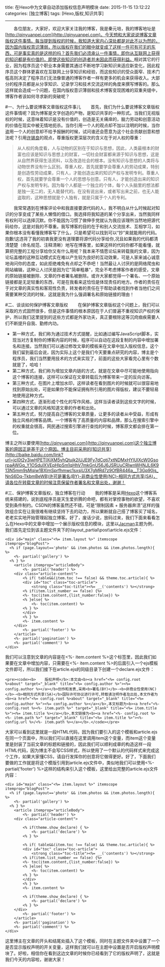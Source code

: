 title: 在Hexo中为文章自动添加版权信息声明模块
date: 2015-11-15 13:12:22
categories:	[独立博客]
tags: [Hexo,版权,知识共享]

---
&emsp;&emsp;各位朋友，大家好，欢迎大家关注我的博客，我是秦元培，我的博客地址是[http://qinyuanpei.com](http://qinyuanpei.com)。今天想和大家说说博客文章版权这件事情。每当提到版权的时候，我知道大家内心深处都是对此不以为然的，因为国内版权意识薄弱，所以版权在我们的眼中就变成了这样一件可有可无的东西，可是事实真的是这样的吗？首先我们必须承认一件事情，即你从互联网上获得的知识都是有价值的，即使这些知识的创造者并未因此而获得利益。<!--more-->相对其它的行业，因为程序员这个职业本身需要其通过不断地学习新知识来适应新变化，因此程序员这个群体更喜欢在互联网上分享知识和经验，而这些知识的受众面窄、技术门槛高则决定了程序员们无法像普通的博客作者一样有更多的机会来获得收入。大部分的程序员都是从分享知识、记录学习和技术交流这样的角度来撰写博客的。那么这样就会造成一个问题，在国内版权意识薄弱和技术博客变现困难的双重夹缝中，博客作者该如何寻求新的突破呢？

#一、为什么要说博客文章版权这件事儿
&emsp;&emsp;首先，我们为什么要说博客文章版权这件事情呢？因为博客是文字创造的产物，是知识共享的一种形式。当我们无视版权的时候，这意味着知识是没有价值的，创造是无关痛痒的，脑力劳动和创意活动的价值在现实中被无情地扼杀。当你引用一个人的观点却不加以注明的时候，当你盗用一个人的创意却不给予报酬的时候，试问谁还会愿意为这个社会贡献创意和想法呢？引用[许锡良](http://blog.caijing.com.cn/expert_article-151317-41037.shtml)的观点，尊重版权更深层次的含义在于对人权的尊重：

>从人权的角度看，人与动物的区别在于知识与思想，因此，人类最根本的财富也应该是知识与思想上的财富，一切社会财富都来源于知识与思想，这是从自然界获得生活资料，以及改造社会的根本。没有知识与思想的人类将与动物世界没有什么区别。尊重人权，首先就要学会尊重人的劳动成果，特别是创造性劳动成果，只有人，才能创造出来的知识产权与发明专利。尊重人权，首先就要学会尊重一个人的思想与创意。只有人，才能创造出来的知识产权与发明专利。因为每个人都是一个独立的个体，每个人头脑里的想法都是独一无二的，无人能替代的。在没有说出来，或者写出来之前，也无人能盗取的，这种思想就是个人独有，就是只属于个人的专利。 

&emsp;&emsp;我常常遇到在博客评论中和我直接要源代码的人，我不明白从什么时候起对知识的分享变成了某些人懒惰的借口。我选择将我知道的某个分享出来，当然我同样有权利可以选择沉默。你不能因为习惯了做伸手党就认为我应该理所当然地把源代码给你，这是对我的不尊重。我写博客的目的在于和别人交流技术、互相学习，如果你根本没有看懂我博客写了什么，只是希望可以找到可以“抄”来就能用的代码。抱歉!这违背了我的初衷我更没有道理要将源代码分享给你,况且如果我的代码都清清楚楚（命名规范、注释清晰）地写在博客里，如果这样的代码你都不能看懂，就算把完整的工程分享给你又有什么用呢？我本来不情愿论坛来转载我的文章，因为论坛盖楼的这种互动模式实在难以产生较为良好的互动效果，可是人家来诚心诚意地询问你的态度，如此拒绝难免有点却之不恭吧！当然最让人讨厌的是网络爬虫和网站编辑，这种让人讨厌是因为它"简单粗暴"，完全不考虑博客作者的感受，文章的原始链接被删除、文章的作者署名被删除。或许大家都觉得一个署名、一个原始链接都是无足轻重的东西，可是在我看来这恰恰是体现责任的地方。作者的责任在于对文章的真实性和客观性负责，转发者的责任在于帮助读者找到作者当他们之间需要某种交流的时候，这就是我为什么强调署名和原始链接的理由！

#二、谈谈如何保护博客文章版权
&emsp;&emsp;在保护博客文章版权这个问题上，我们可以采取的方式固然很多，但是这件事情的根本原因在于人们普遍不重视知识产权的保护，所以我们这里提到的这些方式都是外家功夫，真正要根除这等沉疴痼疾需要人们不断提升自我、勤修内功。
* 第一种方式，我们称为通过技术方式提醒，比如通过编写JavaScript脚本，实现当对方复制你的博客内容的时候，程序可以自动在这段复制的内容中增加署名和连接。当然我们可以通过修改文章的模板来在文章中加入版权信息，这个我们留到最后会说，因为实际上这个是我们今天要重点研究的内容，博主是个程序员，我们当然要用技术的方式来实现了，前面的这些大家看完心里有个数就是了，哈哈！
* 第二种方式，我们称为增加文章内链的方式，就是在文章中尽可能地使用指向这个博客的连接，这样可以保证在文章转载后为博客带来一定的反向访客。
* 第三种方式，在图片上增加水印，这样读者在看到图片的时候就可以很容易地找到原始出处，可是如果你不能保证拥有所引用的图片得版权，建议不要轻易地使用这种方式。
* 第四种方式，逐渐形成个性化的写作风格，这样当读者读到这些文字的时候，可以通过文章的风格知道文章的作者和出处。
* 第五种方式，努力提高自己博客的文章质量，让更多的读者从中受益，形成有独立风格的博客品牌。一个博客有了高质量的内容和品牌，那么在搜索引擎中的权重就会很高，网民通过搜索引擎进行查找的时候，博客原文都会排在第一位。

博主之所以要使用[http://qinyuanpei.com](http://qinyuanpei.com)这个独立博客的原因正是基于这个原因。博主目前采用的[知识共享](http://baike.baidu.com/link?url=jcl0t2y3iwHPETIXjXM5yhQtujk2iUJE9Fy7dCoti7xtNDMxHYlUlXcW0GsorpaAWGq_Y1OSduIXVEpHlpSm1qHhV7mkGnU56J6JSRUuCRlwnWHNJL6K913N5mm9sMqiw1BXlmSprfhmwc1sxsjU3X7gMRd7z9OfBR446a__T3Gp90js_NnS6Dq-TkbmBeWB)许可是署名(BY)-非商业性使用(NC)-相同方式共享(SA)，请各位在转载文章的时候注意保留作者署名和文章出处，谢谢！

#三、保护博客文章版权，独立博客在行动
&emsp;&emsp;我的博客是采用[Hexo](http://hexo.io/)这个博客系统来搭建的，说到底程序员是天生爱折腾的命吧，都有对掌控事物的欲望，不喜欢受到条件制约。CSDN的博客虽然还不错，可是“限制因素 + 服务器奔溃”这样的强效组合实在让我很难有继续坚持下去的动力，所以果断就自己搭了博客买了域名，老老实实地开始管理起独立博客。好了，废话少说，放码过来，我们下面来看看怎么在Hexo中的文章中增加一个展示版权信息的模块，这里以[Jacman](https://github.com/wuchong/jacman)主题为例，我们首先定位到该主题文件夹下的\layout\_partial\post\article.ejs文件：

```
<div id="main" class="<%= item.layout %>" itemscope itemprop="blogPost">
  <% if (page.layout=='photo' && item.photos && item.photos.length){ %>
    <%- partial('gallery') %>
  <% } %>
	<article itemprop="articleBody"> 
		<%- partial('header') %>
	<div class="article-content">
		<% if( table&&(item.toc !== false) && theme.toc.article){ %>
		<div id="toc" class="toc-article">
			<strong class="toc-title"><%= __('contents') %></strong>
		<% if(item.list_number == false) {%>
		<%- toc(item.content,{list_number:false}) %>
		<% }else{ %>
			<%- toc(item.content) %>
		<% } %>
		</div>
		<% } %>
		<%- item.content %> 
	</div>
		<%- partial('footer') %>  	       
	</article>
	<%- partial('pagination') %>
	<%- partial('comment') %>
</div>  
```
我们可以注意到文章的内容是在<%- item.content %>这个标签里，因此我们如果要在文章中增加内容，只需要在<%- item.content %>的后面引入一个ejs模板文件即可，所以我们接下在article.ejs的同级目录下创建一个declare.ejs文件：

```
<pre><code><b>    版权声明</b>:本文由<b><a href="<%= config.root %>about" target="_blank" title="<%= config.author %>"><%= config.author %></a></b>创作和发表,采用<b>署名(BY)</b>-<b>非商业性使用(NC)</b>-<b>相同方式共享(SA)</b>国际许可协议进行许可,转载请注明作者及出处,本文作者为<b><a href="<%= config.root %>about" target="_blank" title="<%= config.author %>"><%= config.author %></a></b>,本文标题为<b><a href="<%- config.root %><%- item.path %>" target="_blank" title="<%= item.title %>"><%= item.title %></a></b>,本文链接为<b><a href="<%- config.root %><%- item.path %>" target="_blank" title="<%= item.title %>"><%- config.url %>/<%- item.path %></a></b>.</code></pre>
```
大家可以看到这里就是一段HTML代码，因为我们要引入的这个模板和article.ejs在同一个页面中，所以我们可以直接在这里调用item这个变量，而item这个变量里是封装了当前文章的标题和链接的，因此我们可以顺利成章的构造这样一段HTML代码，因为博主不会写CSS样式，所以使用了一个默认的代码样式来完成这个工作，如果大家懂CSS，请自行发挥你的创意将它做得更好。好了，下面我们要做的工作就是将这个模版引用到article.ejs文件中，类似地我们可以使用<%- partial('footer') %>这样的结构来引入这个模板，这里给出完整的article.ejs文件内容：

```
<div id="main" class="<%= item.layout %>" itemscope itemprop="blogPost">
  <% if (page.layout=='photo' && item.photos && item.photos.length){ %>
    <%- partial('gallery') %>
  <% } %>
	<article itemprop="articleBody"> 
		<%- partial('header') %>
	<div class="article-content">

	    <% if(theme.show_declare) { %>
			<%- partial('declare') %>
		<% } %>

		<% if( table&&(item.toc !== false) && theme.toc.article){ %>
		<div id="toc" class="toc-article">
			<strong class="toc-title"><%= __('contents') %></strong>
		<% if(item.list_number == false) {%>
		<%- toc(item.content,{list_number:false}) %>
		<% }else{ %>
			<%- toc(item.content) %>
		<% } %>
		</div>
		<% } %>
		<%- item.content %> 

	    <% if(theme.show_declare) { %>
			<%- partial('declare') %>
		<% } %>
	</div>
		<%- partial('footer') %>  	       
	</article>
	<%- partial('pagination') %>
	<%- partial('comment') %>
</div>  
```
这里博主在文章的开头和结尾处插入了这个模板，同时在主题文件夹中设置了一个是否显示版权声明的开关变量，这样我们就可以在主题中设置是否开启版权声明模块了。好啦，相信你在看到这边文章的时候你已经看到了它的版权声明了，这就是我们今天的内容啦，谢谢大家！